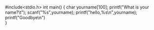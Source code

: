 #include<stdio.h>
int main()
{
  char yourname[100];
  printf("What is your name?\t");
  scanf("%s",yourname);
  printf("hello,%s\n",yourname);
  printf("Goodbye\n")	
}


